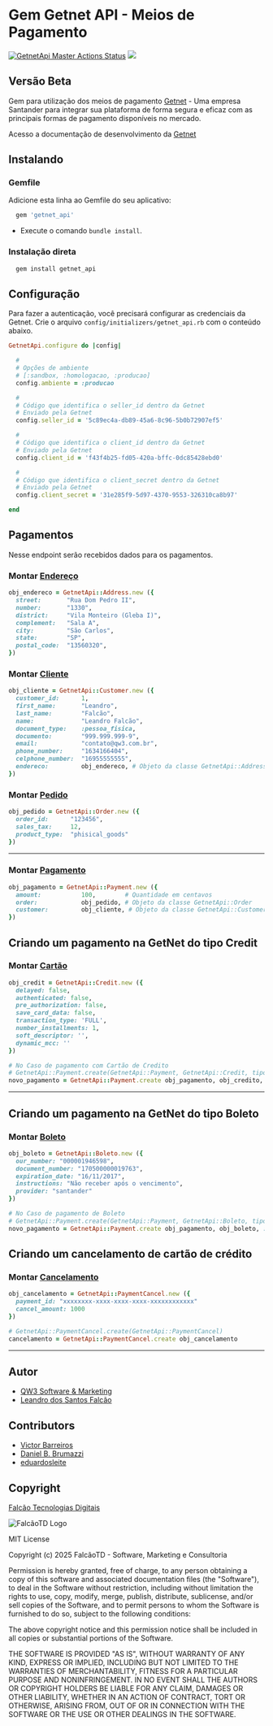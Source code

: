 # Gem Getnet API - Meios de Pagamento
[![GetnetApi Master Actions Status](https://github.com/minestore/getnet_api/workflows/Ruby/badge.svg)](https://github.com/minestore/getnet_api/actions)
<a href="https://codeclimate.com/github/minestore/getnet_api/maintainability"><img src="https://api.codeclimate.com/v1/badges/779e36dcfce7e558f24b/maintainability" /></a>

## Versão Beta

Gem para utilização dos meios de pagamento [Getnet](https://site.getnet.com.br/) - Uma empresa Santander para integrar sua plataforma de forma segura e eficaz com as principais formas de pagamento disponíveis no mercado.

Acesso a documentação de desenvolvimento da [Getnet](https://developers.getnet.com.br/)

## Instalando

### Gemfile

Adicione esta linha ao Gemfile do seu aplicativo:

```ruby
  gem 'getnet_api'
```

 - Execute o comando `bundle install`.

### Instalação direta

```ruby
  gem install getnet_api
```

## Configuração

Para fazer a autenticação, você precisará configurar as credenciais da Getnet. Crie o arquivo `config/initializers/getnet_api.rb` com o conteúdo abaixo.

```ruby
GetnetApi.configure do |config|

  #
  # Opções de ambiente
  # [:sandbox, :homologacao, :producao]
  config.ambiente = :producao

  #
  # Código que identifica o seller_id dentro da Getnet
  # Enviado pela Getnet
  config.seller_id = '5c89ec4a-db89-45a6-8c96-5b0b72907ef5' 

  #
  # Código que identifica o client_id dentro da Getnet
  # Enviado pela Getnet
  config.client_id = 'f43f4b25-fd05-420a-bffc-0dc85428ebd0'

  #
  # Código que identifica o client_secret dentro da Getnet
  # Enviado pela Getnet
  config.client_secret = '31e285f9-5d97-4370-9553-326310ca8b97'

end
```

## Pagamentos

Nesse endpoint serão recebidos dados para os pagamentos.


### Montar [Endereço](https://www.rubydoc.info/gems/getnet_api/GetnetApi/Address)

```ruby
obj_endereco = GetnetApi::Address.new ({
  street:       "Rua Dom Pedro II",
  number:       "1330",
  district:     "Vila Monteiro (Gleba I)",
  complement:   "Sala A",
  city:         "São Carlos",
  state:        "SP",
  postal_code:  "13560320",
})
```

### Montar [Cliente](https://www.rubydoc.info/gems/getnet_api/GetnetApi/Customer)

```ruby
obj_cliente = GetnetApi::Customer.new ({
  customer_id:      1,
  first_name:       "Leandro",
  last_name:        "Falcão",
  name:             "Leandro Falcão",
  document_type:    :pessoa_fisica,
  documento:        "999.999.999-9",
  email:            "contato@qw3.com.br",
  phone_number:     "1634166404",
  celphone_number:  "16955555555",
  endereco:         obj_endereco, # Objeto da classe GetnetApi::Address
})
```

### Montar [Pedido](https://www.rubydoc.info/gems/getnet_api/GetnetApi/Order)

```ruby
obj_pedido = GetnetApi::Order.new ({
  order_id:      "123456",
  sales_tax:     12,
  product_type:  "phisical_goods"
})
```

---

### Montar [Pagamento](https://www.rubydoc.info/gems/getnet_api/GetnetApi/Payment)

```ruby
obj_pagamento = GetnetApi::Payment.new ({
  amount:           100,        # Quantidade em centavos
  order:            obj_pedido, # Objeto da classe GetnetApi::Order
  customer:         obj_cliente, # Objeto da classe GetnetApi::Customer
})
```
## Criando um pagamento na GetNet do tipo Credit

### Montar [Cartão](https://www.rubydoc.info/gems/getnet_api/GetnetApi/Credit)

```ruby
obj_credit = GetnetApi::Credit.new ({
  delayed: false,
  authenticated: false,
  pre_authorization: false,
  save_card_data: false,
  transaction_type: 'FULL',
  number_installments: 1,
  soft_descriptor: '',
  dynamic_mcc: ''
})
```

```ruby
# No Caso de pagamento com Cartão de Credito
# GetnetApi::Payment.create(GetnetApi::Payment, GetnetApi::Credit, tipo)
novo_pagamento = GetnetApi::Payment.create obj_pagamento, obj_credito, :credit
```

---

## Criando um pagamento na GetNet do tipo Boleto

### Montar [Boleto](https://www.rubydoc.info/gems/getnet_api/GetnetApi/Boleto)

```ruby
obj_boleto = GetnetApi::Boleto.new ({
  our_number: "000001946598",
  document_number: "170500000019763",
  expiration_date: "16/11/2017",
  instructions: "Não receber após o vencimento",
  provider: "santander"
})
```

```ruby
# No Caso de pagamento de Boleto
# GetnetApi::Payment.create(GetnetApi::Payment, GetnetApi::Boleto, tipo)
novo_pagamento = GetnetApi::Payment.create obj_pagamento, obj_boleto, :boleto
```

## Criando um cancelamento de cartão de crédito

### Montar [Cancelamento](https://www.rubydoc.info/gems/getnet_api/GetnetApi/PaymentCancel)
```ruby
obj_cancelamento = GetnetApi::PaymentCancel.new ({
  payment_id: "xxxxxxxx-xxxx-xxxx-xxxx-xxxxxxxxxxxx"
  cancel_amount: 1000
})

# GetnetApi::PaymentCancel.create(GetnetApi::PaymentCancel)
cancelamento = GetnetApi::PaymentCancel.create obj_cancelamento
```

---


## Autor

- [QW3 Software & Marketing](http://qw3.com.br)
- [Leandro dos Santos Falcão](https://www.linkedin.com/in/lsfalcao)

## Contributors

- [Victor Barreiros](www.linkedin.com/in/victor-barreiros)
- [Daniel B. Brumazzi](https://www.linkedin.com/in/daniel-brumazzi-2153707b/)
- [eduardosleite](https://github.com/eduardosleite)

## Copyright

[Falcão Tecnologias Digitais](http://qw3.com.br)

![FalcãoTD Logo](https://falcaotd.com.br/assets/icons/logo-tarja.svg)

MIT License

Copyright (c) 2025 FalcãoTD - Software, Marketing e Consultoria

Permission is hereby granted, free of charge, to any person obtaining a copy
of this software and associated documentation files (the "Software"), to deal
in the Software without restriction, including without limitation the rights
to use, copy, modify, merge, publish, distribute, sublicense, and/or sell
copies of the Software, and to permit persons to whom the Software is
furnished to do so, subject to the following conditions:

The above copyright notice and this permission notice shall be included in all
copies or substantial portions of the Software.

THE SOFTWARE IS PROVIDED "AS IS", WITHOUT WARRANTY OF ANY KIND, EXPRESS OR
IMPLIED, INCLUDING BUT NOT LIMITED TO THE WARRANTIES OF MERCHANTABILITY,
FITNESS FOR A PARTICULAR PURPOSE AND NONINFRINGEMENT. IN NO EVENT SHALL THE
AUTHORS OR COPYRIGHT HOLDERS BE LIABLE FOR ANY CLAIM, DAMAGES OR OTHER
LIABILITY, WHETHER IN AN ACTION OF CONTRACT, TORT OR OTHERWISE, ARISING FROM,
OUT OF OR IN CONNECTION WITH THE SOFTWARE OR THE USE OR OTHER DEALINGS IN THE
SOFTWARE.
